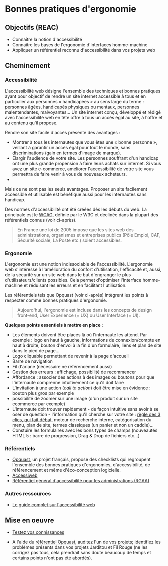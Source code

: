 # Bonnes pratiques d'ergonomie 

## Objectifs (REAC)

* Connaître la notion d'accessibilité 
* Connaître les bases de l'ergonomie d'interfaces homme-machine
* Appliquer un référentiel reconnu d'accessibilité dans vos projets web

## Cheminement

### Accessibilité

L'accessibilité web désigne l'ensemble des techniques et bonnes pratiques ayant pour objectif de rendre un site internet accessible à tous et en particulier aux personnes « handicapées » au sens large du terme : personnes âgées, handicapés physiques ou mentaux, personnes malentendantes, malvoyantes... Un site internet conçu, développé et rédigé avec l'accessibilité web en tête offre à tous un accès égal au site, à l'offre et au contenu qu'il propose.

Rendre son site facile d'accès présente des avantages :

* Montrer à tous les internautes que vous êtes une « bonne personne », veillant à garantir un accès égal pour tout le monde, sans discriminations (gain en termes d'image de marque).
* Elargir l'audience de votre site. Les personnes souffrant d'un handicap ont une plus grande propension à faire leurs achats sur internet. Si vous avez un site e-commerce, améliorer l'accessibilité de votre site vous permettra de faire venir à vous de nouveaux acheteurs.
* 
Mais ce ne sont pas les seuls avantages. Proposer un site facilement accessible et utilisable est bénéfique aussi pour les internautes sans handicap.

Des normes d'accessibilité ont été créées dès les débuts du web. La principale est le [WCAG](https://www.w3.org/Translations/WCAG20-fr), définie par le W3C et déclinée dans la plupart des référentiels connus (voir ci-après).  

> En France une loi de 2005 impose que les sites web des administrations, organismes et entreprises publics (Pôle Emploi, CAF, Sécurité sociale, La Poste etc.) soient accessibles.   

### Ergonomie

L'ergonomie est une notion indissociable de l'accessibilité. L'ergonomie web s'intéresse à l'amélioration du confort d'utilisation, l'efficacité et, aussi, de la sécurité sur un site web dans le but d'engranger le plus d'utilisateurs/clients possibles. Cela permet d'optimiser l'interface homme-machine et réduisant les erreurs et en facilitant l'utilisation.

Les référentiels tels que Opquast (voir ci-après) intègrent les points à respecter comme bonnes pratiques d'ergonomie.  

> Aujourd'hui, l'ergonomie est incluse dans les concepts de design front-end, User Experience (= UX) ou User Interface (= UI).

**Quelques points essentiels à mettre en place :** 

* Les éléments doivent être placés là où l'internaute les attend. Par exemple : logo en haut à gauche, informations de connexion/compte en haut à droite, bouton d'envoi à la fin d'un formulaire, liens et plan de site dans le pied de page... 
* Logo cliquable permettant de revenir à la page d'accueil
* Barre de navigation
* Fil d'ariane (nécessaire ne référencement aussi)
* Gestion des erreurs : affichage, possibilité de recommencer
* Affordance : associer des actions à des images ou boutons pour que l'internaute comprenne intuitivement ce qu'il doit faire
* L'invitation à une action (_call to action_) doit être mise en évidence : bouton plus gros par exemple
* possibilité de zoomer sur une image (d'un produit sur un site ecommerce par exemple)  
* L'internaute doit trouver rapidement - de façon intuitive sans avoir à se oser de question - l'information qu'il cherche sur votre site : [règle des 3 clics, qui fait débat](https://www.oboqo.com/blog/la-regle-des-3-clics-que-faut-il-en-retenir), moteur de recherche interne, catégorisation du menu, plan de site, termes classiques (un panier et non un caddie)...
* Constuire les formulaires avec les bons types de champs (nouveautés HTML 5 : barre de progression, Drag & Drop de fichiers etc...) 

### Référentiels

* [Opquast](https://checklists.opquast.com/fr), un projet français, propose des checklists qui regroupent l'ensemble des bonnes pratiques d'ergonomies, d'accessibilité, de référencement et même d'éco-conception logicielle.  
* [Accessiweb](http://www.accessiweb.org/index.php/accessiweb_2.2_liste_generale.html) 
* [Référentiel général d'accessibilité pour les administrations (RGAA)](http://references.modernisation.gouv.fr/referentiel)

### Autres ressources 

* [Le guide complet sur l'accessibilité web](https://www.lafabriquedunet.fr/creation-site-vitrine/articles/guide-accessibilite-site-web) 

## Mise en oeuvre

* [Testez vos connissances](https://www.opquast.com/certification/connaissez-bonnes-pratiques-web) 

* A l'aide du [référentiel Opquast](https://checklists.opquast.com/fr), auditez l'un de vos projets; identifiez les problèmes présents dans vos projets Jarditou et Fil Rouge (ne les corrigez pas tous, cela prendrait sans doute beaucoup de temps et certains points n'ont pas été abordés).   